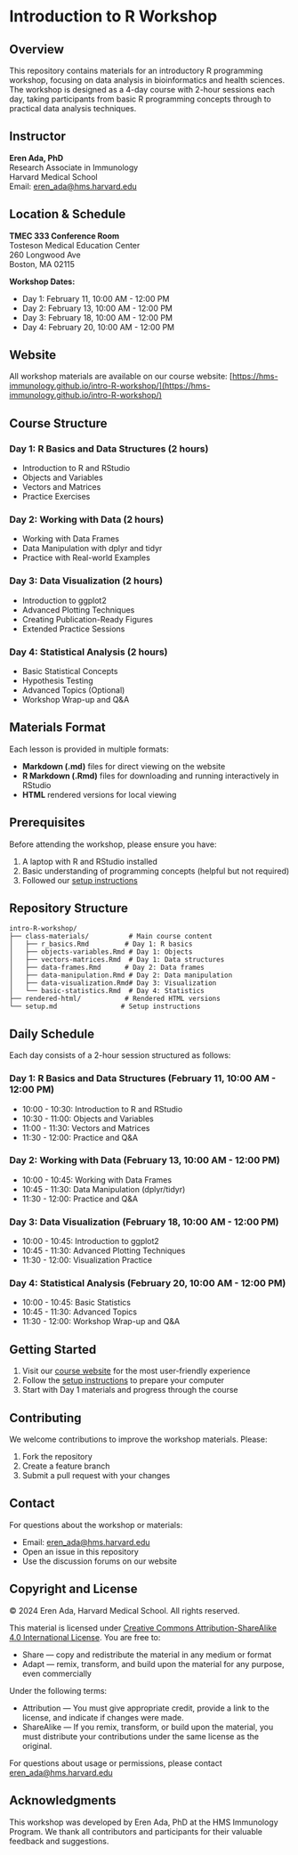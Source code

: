 # Introduction to R Workshop

## Overview

This repository contains materials for an introductory R programming workshop, focusing on data analysis in bioinformatics and health sciences. The workshop is designed as a 4-day course with 2-hour sessions each day, taking participants from basic R programming concepts through to practical data analysis techniques.

## Instructor

**Eren Ada, PhD**  
Research Associate in Immunology  
Harvard Medical School  
Email: eren_ada@hms.harvard.edu

## Location & Schedule

**TMEC 333 Conference Room**  
Tosteson Medical Education Center  
260 Longwood Ave  
Boston, MA 02115

**Workshop Dates:**
- Day 1: February 11, 10:00 AM - 12:00 PM
- Day 2: February 13, 10:00 AM - 12:00 PM
- Day 3: February 18, 10:00 AM - 12:00 PM
- Day 4: February 20, 10:00 AM - 12:00 PM

## Website

All workshop materials are available on our course website:
[https://hms-immunology.github.io/intro-R-workshop/](https://hms-immunology.github.io/intro-R-workshop/)

## Course Structure

### Day 1: R Basics and Data Structures (2 hours)
- Introduction to R and RStudio
- Objects and Variables
- Vectors and Matrices
- Practice Exercises

### Day 2: Working with Data (2 hours)
- Working with Data Frames
- Data Manipulation with dplyr and tidyr
- Practice with Real-world Examples

### Day 3: Data Visualization (2 hours)
- Introduction to ggplot2
- Advanced Plotting Techniques
- Creating Publication-Ready Figures
- Extended Practice Sessions

### Day 4: Statistical Analysis (2 hours)
- Basic Statistical Concepts
- Hypothesis Testing
- Advanced Topics (Optional)
- Workshop Wrap-up and Q&A

## Materials Format

Each lesson is provided in multiple formats:
- **Markdown (.md)** files for direct viewing on the website
- **R Markdown (.Rmd)** files for downloading and running interactively in RStudio
- **HTML** rendered versions for local viewing

## Prerequisites

Before attending the workshop, please ensure you have:
1. A laptop with R and RStudio installed
2. Basic understanding of programming concepts (helpful but not required)
3. Followed our [setup instructions](setup.md)

## Repository Structure

```
intro-R-workshop/
├── class-materials/          # Main course content
│   ├── r_basics.Rmd         # Day 1: R basics
│   ├── objects-variables.Rmd # Day 1: Objects
│   ├── vectors-matrices.Rmd  # Day 1: Data structures
│   ├── data-frames.Rmd      # Day 2: Data frames
│   ├── data-manipulation.Rmd # Day 2: Data manipulation
│   ├── data-visualization.Rmd# Day 3: Visualization
│   └── basic-statistics.Rmd  # Day 4: Statistics
├── rendered-html/           # Rendered HTML versions
└── setup.md                # Setup instructions
```

## Daily Schedule

Each day consists of a 2-hour session structured as follows:

### Day 1: R Basics and Data Structures (February 11, 10:00 AM - 12:00 PM)
- 10:00 - 10:30: Introduction to R and RStudio
- 10:30 - 11:00: Objects and Variables
- 11:00 - 11:30: Vectors and Matrices
- 11:30 - 12:00: Practice and Q&A

### Day 2: Working with Data (February 13, 10:00 AM - 12:00 PM)
- 10:00 - 10:45: Working with Data Frames
- 10:45 - 11:30: Data Manipulation (dplyr/tidyr)
- 11:30 - 12:00: Practice and Q&A

### Day 3: Data Visualization (February 18, 10:00 AM - 12:00 PM)
- 10:00 - 10:45: Introduction to ggplot2
- 10:45 - 11:30: Advanced Plotting Techniques
- 11:30 - 12:00: Visualization Practice

### Day 4: Statistical Analysis (February 20, 10:00 AM - 12:00 PM)
- 10:00 - 10:45: Basic Statistics
- 10:45 - 11:30: Advanced Topics
- 11:30 - 12:00: Workshop Wrap-up and Q&A

## Getting Started

1. Visit our [course website](https://hms-immunology.github.io/intro-R-workshop/) for the most user-friendly experience
2. Follow the [setup instructions](setup.md) to prepare your computer
3. Start with Day 1 materials and progress through the course

## Contributing

We welcome contributions to improve the workshop materials. Please:
1. Fork the repository
2. Create a feature branch
3. Submit a pull request with your changes

## Contact

For questions about the workshop or materials:
- Email: eren_ada@hms.harvard.edu
- Open an issue in this repository
- Use the discussion forums on our website

## Copyright and License

© 2024 Eren Ada, Harvard Medical School. All rights reserved.

This material is licensed under [Creative Commons Attribution-ShareAlike 4.0 International License](https://creativecommons.org/licenses/by-sa/4.0/). You are free to:
- Share — copy and redistribute the material in any medium or format
- Adapt — remix, transform, and build upon the material for any purpose, even commercially

Under the following terms:
- Attribution — You must give appropriate credit, provide a link to the license, and indicate if changes were made.
- ShareAlike — If you remix, transform, or build upon the material, you must distribute your contributions under the same license as the original.

For questions about usage or permissions, please contact eren_ada@hms.harvard.edu

## Acknowledgments

This workshop was developed by Eren Ada, PhD at the HMS Immunology Program. We thank all contributors and participants for their valuable feedback and suggestions. 
